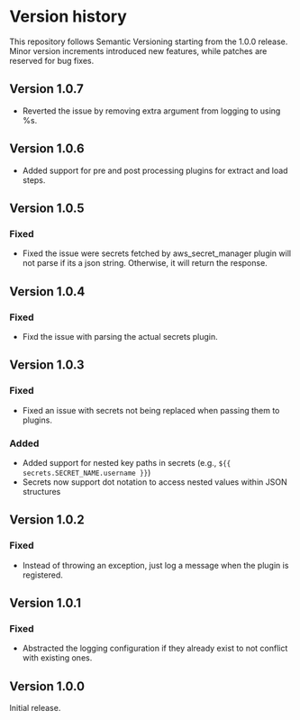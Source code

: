 # Version history
This repository follows Semantic Versioning starting from the 1.0.0 release.
Minor version increments introduced new features, while patches are reserved for bug fixes.

## Version 1.0.7
- Reverted the issue by removing extra argument from logging to using %s.

## Version 1.0.6
- Added support for pre and post processing plugins for extract and load steps.

## Version 1.0.5

### Fixed
- Fixed the issue were secrets fetched by aws_secret_manager plugin will not parse if its a json string. Otherwise, it will return the response.

## Version 1.0.4

### Fixed
- Fixd the issue with parsing the actual secrets plugin.

## Version 1.0.3

### Fixed

- Fixed an issue with secrets not being replaced when passing them to plugins.

### Added
- Added support for nested key paths in secrets (e.g., `${{ secrets.SECRET_NAME.username }}`)
- Secrets now support dot notation to access nested values within JSON structures

## Version 1.0.2

### Fixed
- Instead of throwing an exception, just log a message when the plugin is registered.

## Version 1.0.1

### Fixed
- Abstracted the logging configuration if they already exist to not conflict with existing ones.

## Version 1.0.0

Initial release.

